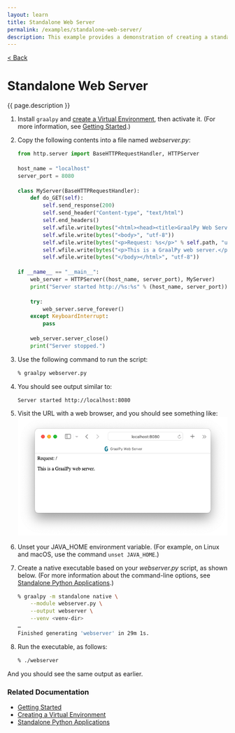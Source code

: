```yaml
---
layout: learn
title: Standalone Web Server
permalink: /examples/standalone-web-server/
description: This example provides a demonstration of creating a standalone web server, using the Python `http.server` module and GraalVM Native Image.
---
```


<a href='{{ "/examples/" | relative_url }}' class="btn btn-back">&lt; Back</a>

# Standalone Web Server
{{ page.description }}

1. Install `graalpy` and [create a Virtual Environment](/guides/creating_a_virtual_environment/), then activate it. 
(For more information, see [Getting Started](/getting_started/).)

2. Copy the following contents into a file named _webserver.py_:

    ```python
    from http.server import BaseHTTPRequestHandler, HTTPServer
    
    host_name = "localhost"
    server_port = 8080
    
    class MyServer(BaseHTTPRequestHandler):
        def do_GET(self):
            self.send_response(200)
            self.send_header("Content-type", "text/html")
            self.end_headers()
            self.wfile.write(bytes("<html><head><title>GraalPy Web Server</title></head>", "utf-8"))
            self.wfile.write(bytes("<body>", "utf-8"))
            self.wfile.write(bytes("<p>Request: %s</p>" % self.path, "utf-8"))
            self.wfile.write(bytes("<p>This is a GraalPy web server.</p>", "utf-8"))
            self.wfile.write(bytes("</body></html>", "utf-8"))
    
    if __name__ == "__main__":       
        web_server = HTTPServer((host_name, server_port), MyServer)
        print("Server started http://%s:%s" % (host_name, server_port))
    
        try:
            web_server.serve_forever()
        except KeyboardInterrupt:
            pass
    
        web_server.server_close()
        print("Server stopped.")
    ```

3. Use the following command to run the script:
    ```bash
    % graalpy webserver.py
    ```

4. You should see output similar to:
    ```
    Server started http://localhost:8080
    ```

5. Visit the URL with a web browser, and you should see something like:
![GraalPy web server](assets/GraalPy_Web_Server.png)

6. Unset your JAVA_HOME environment variable. 
(For example, on Linux and macOS, use the command `unset JAVA_HOME`.)

7. Create a native executable based on your _webserver.py_ script, as shown below.
(For more information about the command-line options, see [Standalone Python Applications](/reference/standalone-applications/).)

    ```bash
    % graalpy -m standalone native \
        --module webserver.py \
        --output webserver \
        --venv <venv-dir>
    …
    Finished generating 'webserver' in 29m 1s.
    ```

8. Run the executable, as follows:
    ```bash
    % ./webserver
    ```
And you should see the same output as earlier.

### Related Documentation
* [Getting Started](/getting_started/)
* [Creating a Virtual Environment](/guides/creating_a_virtual_environment/)
* [Standalone Python Applications](/reference/standalone-applications/)
